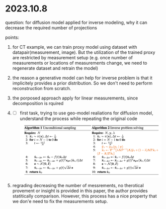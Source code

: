 # 2023.10.8
question: for diffusion model applied for inverse modeling, why it can decrease the required number of projections

points:
1. for CT example, we can train proxy model using dataset with datapair(measurement, image). But the utilization of the trained proxy are restricted by measurement setup (e.g. once number of measurements or locations of measurements change, we need to regenerate dataset and retrain the model)
2. the reason a generative model can help for inverse problem is that it implicitely provides a prior distribution. So we don't need to perform reconstruction from scratch.

3. the porposed approach apply for linear measurements, since decomposition is rquired

4. - [ ] first task, trying to use geo-model realiations for diffusion model, understand the process while repeating the original code 
![Alt text](roadpath_images/image.png)

5. regrading decreasing the number of messrements, no therotical provement or insight is provided in this paper, the author provides statitically comparison. However, this process has a nice property that we don'e need to fix the measurements setup.

